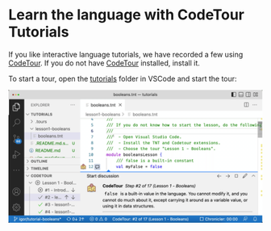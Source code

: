 # Learn the language with CodeTour Tutorials

If you like interactive language tutorials, we have recorded a few using
[CodeTour][]. If you do not have [CodeTour][] installed, install it.

To start a tour, open the [tutorials](./) folder in VSCode and start the tour:

![CodeTour Animation](./img/tutorials-1671180664875.gif)

[CodeTour]: https://marketplace.visualstudio.com/items?itemName=vsls-contrib.codetour
